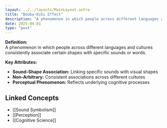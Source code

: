 ```yaml
---
layout: ../../layouts/MainLayout.astro
title: "Bouba-Kiki Effect"
description: "A phenomenon in which people across different languages and cultures consistently associate certain shapes with specific sounds or words."
date: 2025-04-01
type: "post"
---
```


**Definition:**  
A phenomenon in which people across different languages and cultures consistently associate certain shapes with specific sounds or words.

**Key Attributes:**  
- **Sound-Shape Association:** Linking specific sounds with visual shapes  
- **Non-Arbitrary:** Consistent associations across different cultures  
- **Perceptual Phenomenon:** Reflects underlying cognitive processes

## Linked Concepts
- [[Sound Symbolism]]
- [[Perception]]
- [[Cognitive Science]]
